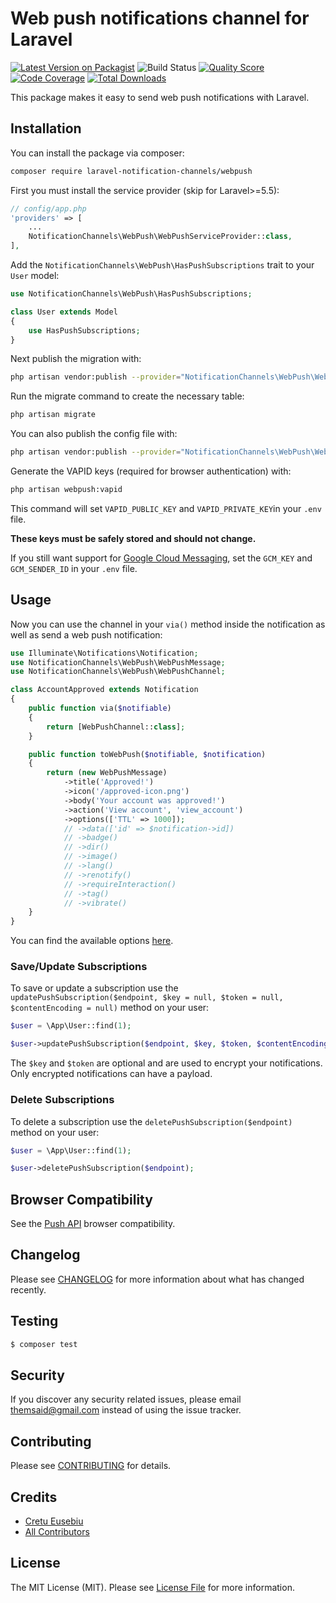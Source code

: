 # Web push notifications channel for Laravel

[![Latest Version on Packagist](https://img.shields.io/packagist/v/laravel-notification-channels/webpush.svg?style=flat-square)](https://packagist.org/packages/laravel-notification-channels/webpush)
![Build Status](https://github.com/laravel-notification-channels/webpush/workflows/tests/badge.svg)
[![Quality Score](https://img.shields.io/scrutinizer/g/laravel-notification-channels/webpush.svg?style=flat-square)](https://scrutinizer-ci.com/g/laravel-notification-channels/webpush)
[![Code Coverage](https://img.shields.io/scrutinizer/coverage/g/laravel-notification-channels/webpush/master.svg?style=flat-square)](https://scrutinizer-ci.com/g/laravel-notification-channels/webpush/?branch=master)
[![Total Downloads](https://img.shields.io/packagist/dt/laravel-notification-channels/webpush.svg?style=flat-square)](https://packagist.org/packages/laravel-notification-channels/webpush)

This package makes it easy to send web push notifications with Laravel.

## Installation

You can install the package via composer:

``` bash
composer require laravel-notification-channels/webpush
```

First you must install the service provider (skip for Laravel>=5.5):

``` php
// config/app.php
'providers' => [
    ...
    NotificationChannels\WebPush\WebPushServiceProvider::class,
],
```

Add the `NotificationChannels\WebPush\HasPushSubscriptions` trait to your `User` model:

``` php
use NotificationChannels\WebPush\HasPushSubscriptions;

class User extends Model
{
    use HasPushSubscriptions;
}
```

Next publish the migration with:

``` bash
php artisan vendor:publish --provider="NotificationChannels\WebPush\WebPushServiceProvider" --tag="migrations"
```

Run the migrate command to create the necessary table:

``` bash
php artisan migrate
```

You can also publish the config file with:

``` bash
php artisan vendor:publish --provider="NotificationChannels\WebPush\WebPushServiceProvider" --tag="config"
```

Generate the VAPID keys (required for browser authentication) with:

``` bash
php artisan webpush:vapid
```

This command will set `VAPID_PUBLIC_KEY` and `VAPID_PRIVATE_KEY`in your `.env` file.

__These keys must be safely stored and should not change.__

If you still want support for [Google Cloud Messaging](https://console.cloud.google.com), set the `GCM_KEY` and `GCM_SENDER_ID` in your `.env` file.

## Usage

Now you can use the channel in your `via()` method inside the notification as well as send a web push notification:

``` php
use Illuminate\Notifications\Notification;
use NotificationChannels\WebPush\WebPushMessage;
use NotificationChannels\WebPush\WebPushChannel;

class AccountApproved extends Notification
{
    public function via($notifiable)
    {
        return [WebPushChannel::class];
    }

    public function toWebPush($notifiable, $notification)
    {
        return (new WebPushMessage)
            ->title('Approved!')
            ->icon('/approved-icon.png')
            ->body('Your account was approved!')
            ->action('View account', 'view_account')
            ->options(['TTL' => 1000]);
            // ->data(['id' => $notification->id])
            // ->badge()
            // ->dir()
            // ->image()
            // ->lang()
            // ->renotify()
            // ->requireInteraction()
            // ->tag()
            // ->vibrate()
    }
}
```

You can find the available options [here](https://github.com/web-push-libs/web-push-php#notifications-and-default-options).

### Save/Update Subscriptions

To save or update a subscription use the `updatePushSubscription($endpoint, $key = null, $token = null, $contentEncoding = null)` method on your user:

``` php
$user = \App\User::find(1);

$user->updatePushSubscription($endpoint, $key, $token, $contentEncoding);
```

The `$key` and `$token` are optional and are used to encrypt your notifications. Only encrypted notifications can have a payload.

### Delete Subscriptions

To delete a subscription use the `deletePushSubscription($endpoint)` method on your user:

``` php
$user = \App\User::find(1);

$user->deletePushSubscription($endpoint);
```

## Browser Compatibility

See the [Push API](https://caniuse.com/#feat=push-api) browser compatibility.

## Changelog

Please see [CHANGELOG](CHANGELOG.md) for more information about what has changed recently.

## Testing

``` bash
$ composer test
```

## Security

If you discover any security related issues, please email themsaid@gmail.com instead of using the issue tracker.

## Contributing

Please see [CONTRIBUTING](CONTRIBUTING.md) for details.

## Credits

- [Cretu Eusebiu](https://github.com/cretueusebiu)
- [All Contributors](../../contributors)

## License

The MIT License (MIT). Please see [License File](LICENSE.md) for more information.
